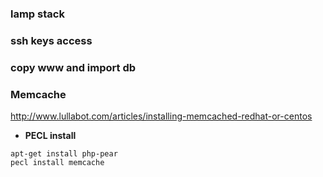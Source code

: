 ### lamp stack 

### ssh keys access

### copy www and import db

### Memcache

http://www.lullabot.com/articles/installing-memcached-redhat-or-centos

* **PECL install**   

```
apt-get install php-pear
pecl install memcache
```